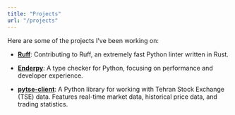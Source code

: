 ```yaml
---
title: "Projects"
url: "/projects"
---
```


Here are some of the projects I've been working on:

- **[Ruff](https://github.com/astral-sh/ruff)**: Contributing to Ruff, an extremely fast Python linter written in Rust.

- **[Enderpy](https://github.com/Glyphack/enderpy)**: A type checker for Python, focusing on performance and developer experience.

- **[pytse-client](https://github.com/Glyphack/pytse-client)**: A Python library for working with Tehran Stock Exchange (TSE) data. Features real-time market data, historical price data, and trading statistics.
